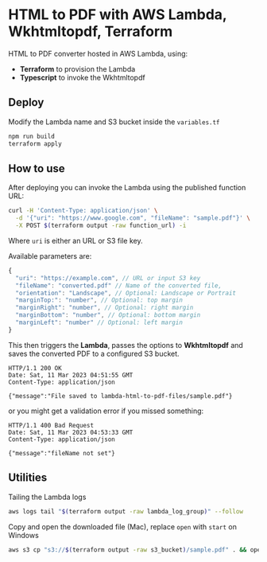 # HTML to PDF with AWS Lambda, Wkhtmltopdf, Terraform
HTML to PDF converter hosted in AWS Lambda, using:
- **Terraform** to provision the Lambda
- **Typescript** to invoke the Wkhtmltopdf



## Deploy
Modify the Lambda name and S3 bucket inside the `variables.tf`
```sh
npm run build
terraform apply
```

## How to use

After deploying you can invoke the Lambda using the published function URL:

```sh
curl -H 'Content-Type: application/json' \
  -d '{"uri": "https://www.google.com", "fileName": "sample.pdf"}' \
  -X POST $(terraform output -raw function_url) -i
```
Where `uri` is either an URL or S3 file key.

Available parameters are:

```js
{
  "uri": "https://example.com", // URL or input S3 key
  "fileName": "converted.pdf" // Name of the converted file,
  "orientation": "Landscape", // Optional: Landscape or Portrait
  "marginTop:": "number", // Optional: top margin
  "marginRight": "number", // Optional: right margin
  "marginBottom": "number", // Optional: bottom margin
  "marginLeft": "number" // Optional: left margin
}
```

This then triggers the **Lambda**, passes the options to **Wkhtmltopdf** and saves the converted PDF to a configured S3 bucket.

```http
HTTP/1.1 200 OK
Date: Sat, 11 Mar 2023 04:51:55 GMT
Content-Type: application/json

{"message":"File saved to lambda-html-to-pdf-files/sample.pdf"}
```

or you might get a validation error if you missed something:
```http
HTTP/1.1 400 Bad Request
Date: Sat, 11 Mar 2023 04:53:33 GMT
Content-Type: application/json

{"message":"fileName not set"}
```

## Utilities

Tailing the Lambda logs
```sh
aws logs tail "$(terraform output -raw lambda_log_group)" --follow
```

Copy and open the downloaded file (Mac), replace `open` with `start` on Windows

```sh
aws s3 cp "s3://$(terraform output -raw s3_bucket)/sample.pdf" . && open sample.pdf
```
